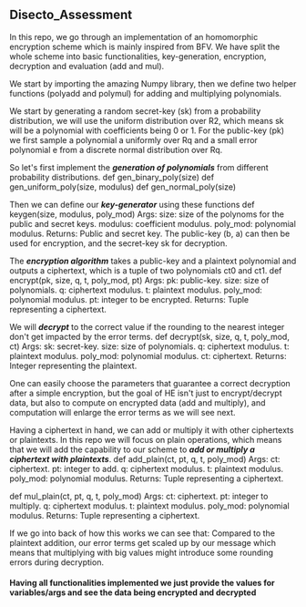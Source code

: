 ## Disecto_Assessment

In this repo, we go through an implementation of an homomorphic encryption scheme which is mainly inspired from BFV. We have split the whole scheme into basic functionalities, key-generation, encryption, decryption and evaluation (add and mul).

We start by importing the amazing Numpy library, then we define two helper functions (polyadd and polymul) for adding and multiplying polynomials.

We start by generating a random secret-key (sk) from a probability distribution, we will use the uniform distribution over R2, which means sk will be a polynomial with coefficients being 0 or 1. For the public-key (pk) we first sample a polynomial a uniformly over Rq and a small error polynomial e from a discrete normal distribution over Rq.

So let's first implement the **_generation of polynomials_** from different probability distributions.
def gen_binary_poly(size)
def gen_uniform_poly(size, modulus)
def gen_normal_poly(size)

Then we can define our **_key-generator_** using these functions
def keygen(size, modulus, poly_mod)
    Args:
        size: size of the polynoms for the public and secret keys.
        modulus: coefficient modulus.
        poly_mod: polynomial modulus.
    Returns:
        Public and secret key.
The public-key (b, a) can then be used for encryption, and the secret-key sk for decryption.

The **_encryption algorithm_** takes a public-key and a plaintext polynomial and outputs a ciphertext, which is a tuple of two polynomials ct0 and ct1.
def encrypt(pk, size, q, t, poly_mod, pt)
    Args:
        pk: public-key.
        size: size of polynomials.
        q: ciphertext modulus.
        t: plaintext modulus.
        poly_mod: polynomial modulus.
        pt: integer to be encrypted.
    Returns:
        Tuple representing a ciphertext.

We will **_decrypt_** to the correct value if the rounding to the nearest integer don't get impacted by the error terms.
def decrypt(sk, size, q, t, poly_mod, ct)
    Args:
        sk: secret-key.
        size: size of polynomials.
        q: ciphertext modulus.
        t: plaintext modulus.
        poly_mod: polynomial modulus.
        ct: ciphertext.
    Returns:
        Integer representing the plaintext.


One can easily choose the parameters that guarantee a correct decryption after a simple encryption, but the goal of HE isn't just to encrypt/decrypt data, but also to compute on encrypted data (add and multiply), and computation will enlarge the error terms as we will see next.

Having a ciphertext in hand, we can add or multiply it with other ciphertexts or plaintexts. In this repo we will focus on plain operations, which means that we will add the capability to our scheme to **_add or multiply a ciphertext with plaintexts_**.
def add_plain(ct, pt, q, t, poly_mod)
    Args:
        ct: ciphertext.
        pt: integer to add.
        q: ciphertext modulus.
        t: plaintext modulus.
        poly_mod: polynomial modulus.
    Returns:
        Tuple representing a ciphertext.

def mul_plain(ct, pt, q, t, poly_mod)
    Args:
        ct: ciphertext.
        pt: integer to multiply.
        q: ciphertext modulus.
        t: plaintext modulus.
        poly_mod: polynomial modulus.
    Returns:
        Tuple representing a ciphertext.

If we go into back of how this works we can see that:
Compared to the plaintext addition, our error terms get scaled up by our message which means that multiplying with big values might introduce some rounding errors during decryption.

#### Having all functionalities implemented we just provide the values for variables/args and see the data being encrypted and decrypted


